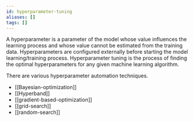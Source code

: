 ```yaml
---
id: hyperparameter-tuning
aliases: []
tags: []
---
```


A hyperparameter is a parameter of the model whose value influences the 
learning process and whose value cannot be estimated from the training data. 
Hyperparameters are configured externally before starting the model 
learning/training process. Hyperparameter tuning is the process of finding the 
optimal hyperparameters for any given machine learning algorithm.

There are various hyperparameter automation techniques.
- [[Bayesian-optimization]]
- [[Hyperband]]
- [[gradient-based-optimization]]
- [[grid-search]]
- [[random-search]]
